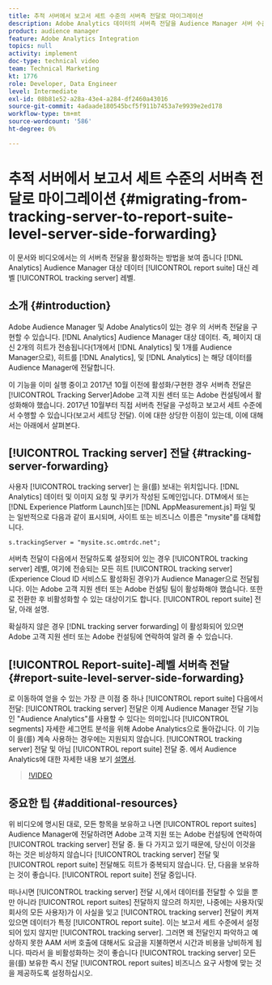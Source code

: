 ```yaml
---
title: 추적 서버에서 보고서 세트 수준의 서버측 전달로 마이그레이션
description: Adobe Analytics 데이터의 서버측 전달을 Audience Manager 서버 수준이 아닌 보고서 세트 수준에서 추적하는 방법에 대해 알아봅니다.
product: audience manager
feature: Adobe Analytics Integration
topics: null
activity: implement
doc-type: technical video
team: Technical Marketing
kt: 1776
role: Developer, Data Engineer
level: Intermediate
exl-id: 08b81e52-a28a-43e4-a284-df2460a43016
source-git-commit: 4adaade180545bcf5f911b7453a7e9939e2ed178
workflow-type: tm+mt
source-wordcount: '586'
ht-degree: 0%

---
```


# 추적 서버에서 보고서 세트 수준의 서버측 전달로 마이그레이션 {#migrating-from-tracking-server-to-report-suite-level-server-side-forwarding}

이 문서와 비디오에서는 의 서버측 전달을 활성화하는 방법을 보여 줍니다 [!DNL Analytics] Audience Manager 대상 데이터 [!UICONTROL report suite] 대신 레벨 [!UICONTROL tracking server] 레벨.

## 소개 {#introduction}

Adobe Audience Manager 및 Adobe Analytics이 있는 경우 의 서버측 전달을 구현할 수 있습니다. [!DNL Analytics] Audience Manager 대상 데이터. 즉, 페이지 대신 2개의 히트가 전송됩니다(1개에서 [!DNL Analytics] 및 1개를 Audience Manager으로), 히트를 [!DNL Analytics], 및 [!DNL Analytics] 는 해당 데이터를 Audience Manager에 전달합니다.

이 기능을 이미 실행 중이고 2017년 10월 이전에 활성화/구현한 경우 서버측 전달은 [!UICONTROL Tracking Server]Adobe 고객 지원 센터 또는 Adobe 컨설팅에서 활성화해야 했습니다. 2017년 10월부터 직접 서버측 전달을 구성하고 보고서 세트 수준에서 수행할 수 있습니다(보고서 세트당 전달). 이에 대한 상당한 이점이 있는데, 이에 대해서는 아래에서 살펴본다.

## [!UICONTROL Tracking server] 전달 {#tracking-server-forwarding}

사용자 [!UICONTROL tracking server] 는 을(를) 보내는 위치입니다. [!DNL Analytics] 데이터 및 이미지 요청 및 쿠키가 작성된 도메인입니다. DTM에서 또는 [!DNL Experience Platform Launch]또는 [!DNL AppMeasurement.js] 파일 및 는 일반적으로 다음과 같이 표시되며, 사이트 또는 비즈니스 이름은 &quot;mysite&quot;를 대체합니다.

`s.trackingServer = "mysite.sc.omtrdc.net";`

서버측 전달이 다음에서 전달하도록 설정되어 있는 경우 [!UICONTROL tracking server] 레벨, 여기에 전송되는 모든 히트 [!UICONTROL tracking server] (Experience Cloud ID 서비스도 활성화된 경우)가 Audience Manager으로 전달됩니다. 이는 Adobe 고객 지원 센터 또는 Adobe 컨설팅 팀이 활성화해야 했습니다. 또한 로 전환한 후 비활성화할 수 있는 대상이기도 합니다. [!UICONTROL report suite] 전달, 아래 설명.

확실하지 않은 경우 [!DNL tracking server forwarding] 이 활성화되어 있으면 Adobe 고객 지원 센터 또는 Adobe 컨설팅에 연락하여 알려 줄 수 있습니다.

## [!UICONTROL Report-suite]-레벨 서버측 전달 {#report-suite-level-server-side-forwarding}

로 이동하여 얻을 수 있는 가장 큰 이점 중 하나 [!UICONTROL report suite] 다음에서 전달: [!UICONTROL tracking server] 전달은 이제 Audience Manager 전달 기능인 &quot;Audience Analytics&quot;를 사용할 수 있다는 의미입니다 [!UICONTROL segments] 자세한 세그먼트 분석을 위해 Adobe Analytics으로 돌아갑니다. 이 기능이 을(를) 계속 사용하는 경우에는 지원되지 않습니다. [!UICONTROL tracking server] 전달 및 아님 [!UICONTROL report suite] 전달 중. 에서 Audience Analytics에 대한 자세한 내용 보기 [설명서](https://experienceleague.adobe.com/docs/analytics/integration/audience-analytics/mc-audiences-aam.html).

>[!VIDEO](https://video.tv.adobe.com/v/23701/?quality=12)

## 중요한 팁 {#additional-resources}

위 비디오에 명시된 대로, 모든 항목을 보유하고 나면 [!UICONTROL report suites] Audience Manager에 전달하려면 Adobe 고객 지원 또는 Adobe 컨설팅에 연락하여 [!UICONTROL tracking server] 전달 중. 둘 다 가지고 있기 때문에, 당신이 이것을 하는 것은 비상하지 않습니다 [!UICONTROL tracking server] 전달 및 [!UICONTROL report suite] 전달해도 히트가 중복되지 않습니다. 단, 다음을 보유하는 것이 좋습니다. [!UICONTROL report suite] 전달 중입니다.

떠나시면 [!UICONTROL tracking server] 전달 시,에서 데이터를 전달할 수 있을 뿐만 아니라 [!UICONTROL report suites] 전달하지 않으려 하지만, 나중에는 사용자(및 회사의 모든 사용자)가 이 사실을 잊고 [!UICONTROL tracking server] 전달이 켜져 있으면 데이터가 특정 [!UICONTROL report suite]. 이는 보고서 세트 수준에서 설정되어 있지 않지만 [!UICONTROL tracking server]. 그러면 왜 전달인지 파악하고 예상하지 못한 AAM 서버 호출에 대해서도 요금을 지불하면서 시간과 비용을 낭비하게 됩니다. 따라서 을 비활성화하는 것이 좋습니다 [!UICONTROL tracking server] 모든 을(를) 보유한 즉시 전달 [!UICONTROL report suites] 비즈니스 요구 사항에 맞는 것을 제공하도록 설정하십시오.
